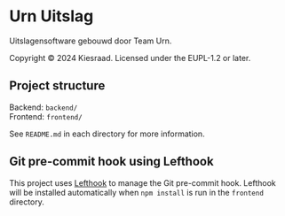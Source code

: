 # Urn Uitslag

Uitslagensoftware gebouwd door Team Urn.

Copyright © 2024 Kiesraad. Licensed under the EUPL-1.2 or later.

## Project structure

Backend: `backend/`  
Frontend: `frontend/`

See `README.md` in each directory for more information.

## Git pre-commit hook using Lefthook

This project uses [Lefthook] to manage the Git pre-commit hook. Lefthook will
be installed automatically when `npm install` is run in the `frontend`
directory.

[Lefthook]: https://github.com/evilmartians/lefthook

